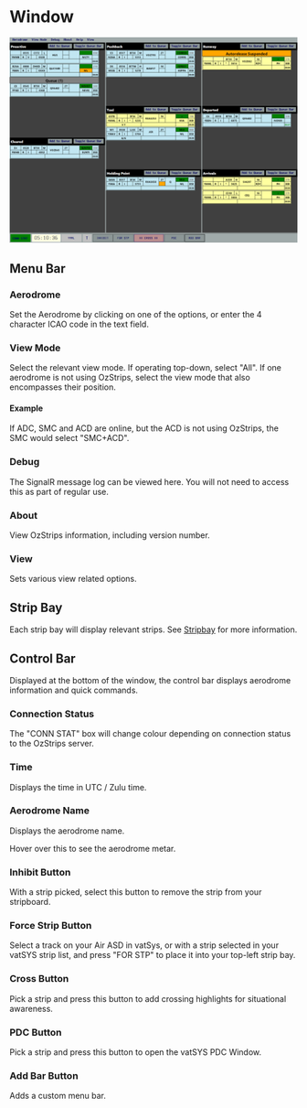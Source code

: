 # Window
![Window](../images/sb.png)

## Menu Bar
### Aerodrome
Set the Aerodrome by clicking on one of the options, or enter the 4 character ICAO code in the text field. 
### View Mode
Select the relevant view mode. If operating top-down, select "All". If one aerodrome is not using OzStrips, select the view mode that also encompasses their position. 
#### Example
If ADC, SMC and ACD are online, but the ACD is not using OzStrips, the SMC would select "SMC+ACD".
### Debug
The SignalR message log can be viewed here. You will not need to access this as part of regular use.
### About
View OzStrips information, including version number.
### View
Sets various view related options.

## Strip Bay
Each strip bay will display relevant strips. See [Stripbay](stripbay.md) for more information.

## Control Bar
Displayed at the bottom of the window, the control bar displays aerodrome information and quick commands.
### Connection Status
The "CONN STAT" box will change colour depending on connection status to the OzStrips server.
### Time
Displays the time in UTC / Zulu time.
### Aerodrome Name
Displays the aerodrome name.

Hover over this to see the aerodrome metar.
### Inhibit Button
With a strip picked, select this button to remove the strip from your stripboard.
### Force Strip Button
Select a track on your Air ASD in vatSys, or with a strip selected in your vatSYS strip list, and press "FOR STP" to place it into your top-left strip bay.
### Cross Button
Pick a strip and press this button to add crossing highlights for situational awareness.
### PDC Button
Pick a strip and press this button to open the vatSYS PDC Window.
### Add Bar Button
Adds a custom menu bar.
